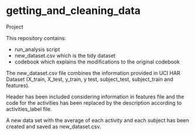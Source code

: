 # getting_and_cleaning_data
Project

This repository contains:
- run_analysis script
- new_dataset.csv which is the tidy dataset
- codebook which explains the modifications to the original codebook

The new_dataset.csv file combines the information provided in UCI HAR Dataset (X_train, X_test, y_train, y test, subject_test, subject_train and features).

Header has been included considering information in features file and the code for the activities has been replaced by the description according to activities_label file.

A new data set with the average of each activity and each subject has been created and saved as new_dataset.csv.
